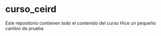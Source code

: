# curso_ceird
Este repositorio contienen todo el contenido del curso
Hice un pequeño cambio de prueba
